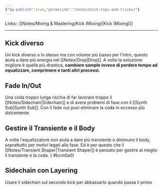 ```yaml
---
{"dg-publish":true,"permalink":"/notes/kick-tips-and-tricks/"}
---
```


Links:: [[Notes/Mixing & Mastering/Kick (Mixing)\|Kick (Mixing)]]

---
## Kick diverso

Un kick diverso o lo stesso ma con volume più basso per l'intro, questo aiuta a dare più energia nel [[Notes/Drop\|Drop]].
A volte la soluzione migliore è quella più drastica, **cambiare sample invece di perdere tempo ad equalizzare, comprimere e tanti altri processi.**

## Fade In/Out

Una coda troppo lunga rischia di far lavorare troppo il [[Notes/Sidechain\|Sidechain]] e di avere problemi di fase con il [[Synth Sub\|Synth Sub]].
Con il fade out puoi eliminare la coda in eccesso più dolcemente.

## Gestire il Transiente e il Body

A volte l'equalizzatore non aiuta a dare più transiente o diminuire il body, soprattutto per motivi legati alla fase. Ed è per questo che il [[Notes/Transient Shaper\|Transient Shaper]] è pensato per gestire al meglio il transiente e la coda.
{ #bcm0a0}


## Sidechain con Layering

Usare il sidechain sul secondo kick per abbassarlo quando passa il primo

